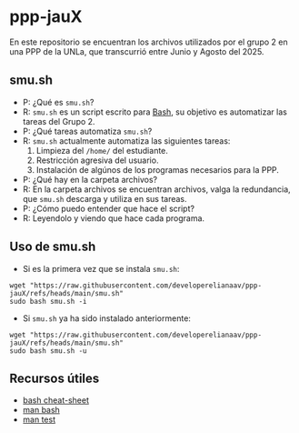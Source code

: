 # ppp-jauX
En este repositorio se encuentran los archivos utilizados por el grupo 2
en una PPP de la UNLa, que transcurrió entre Junio y Agosto del 2025.

## smu.sh

* P: ¿Qué es ```smu.sh```?
* R: ```smu.sh``` es un script escrito para [Bash](https://www.gnu.org/software/bash/), su objetivo es automatizar las tareas del Grupo 2.
* P: ¿Qué tareas automatiza ```smu.sh```?
* R: ```smu.sh``` actualmente automatiza las siguientes tareas:
  1. Limpieza del ```/home/``` del estudiante.
  2. Restricción agresiva del usuario.
  3. Instalación de algúnos de los programas necesarios para la PPP.
* P: ¿Qué hay en la carpeta archivos?
* R: En la carpeta archivos se encuentran archivos, valga la redundancia, que ```smu.sh```
  descarga y utiliza en sus tareas.
* P: ¿Cómo puedo entender que hace el script?
* R: Leyendolo y viendo que hace cada programa.

## Uso de smu.sh

* Si es la primera vez que se instala ```smu.sh```:

```
wget "https://raw.githubusercontent.com/developerelianaav/ppp-jauX/refs/heads/main/smu.sh"
sudo bash smu.sh -i
```

* Si ```smu.sh``` ya ha sido instalado anteriormente:

```
wget "https://raw.githubusercontent.com/developerelianaav/ppp-jauX/refs/heads/main/smu.sh"
sudo bash smu.sh -u
```

## Recursos útiles
* [bash cheat-sheet](https://bertvv.github.io/cheat-sheets/Bash.html)
* [man bash](https://www.man7.org/linux/man-pages/man1/bash.1.html)
* [man test](https://www.man7.org/linux/man-pages/man1/test.1.html)
